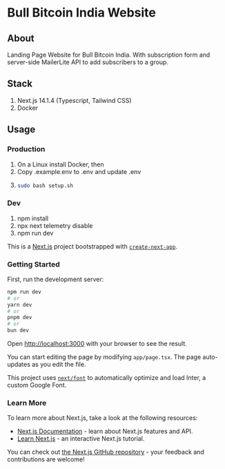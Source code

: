 # Bull Bitcoin India Website

## About
Landing Page Website for Bull Bitcoin India.
With subscription form and server-side MailerLite API to add subscribers to a group.

## Stack
  1. Next.js 14.1.4 (Typescript, Tailwind CSS)   
  2. Docker 

## Usage 

### Production
1. On a Linux install Docker, then
2. Copy .example.env to .env and update .env 
3. ```bash
   sudo bash setup.sh 

### Dev
1. npm install
2. npx next telemetry disable
3. npm run dev

This is a [Next.js](https://nextjs.org/) project bootstrapped with [`create-next-app`](https://github.com/vercel/next.js/tree/canary/packages/create-next-app).

### Getting Started

First, run the development server:

```bash
npm run dev
# or
yarn dev
# or
pnpm dev
# or
bun dev
```

Open [http://localhost:3000](http://localhost:3000) with your browser to see the result.

You can start editing the page by modifying `app/page.tsx`. The page auto-updates as you edit the file.

This project uses [`next/font`](https://nextjs.org/docs/basic-features/font-optimization) to automatically optimize and load Inter, a custom Google Font.

### Learn More

To learn more about Next.js, take a look at the following resources:

- [Next.js Documentation](https://nextjs.org/docs) - learn about Next.js features and API.
- [Learn Next.js](https://nextjs.org/learn) - an interactive Next.js tutorial.

You can check out [the Next.js GitHub repository](https://github.com/vercel/next.js/) - your feedback and contributions are welcome!

